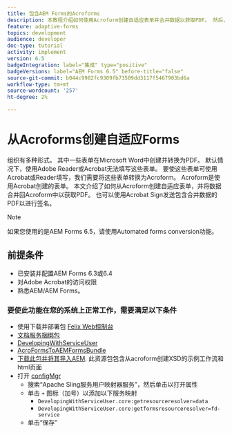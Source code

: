 ```yaml
---
title: 包含AEM Forms的Acroforms
description: 本教程介绍如何使用Acroform创建自适应表单并合并数据以获取PDF。 然后，可以发送包含合并数据的PDF以供使用Acrobat Sign进行签名。
feature: adaptive-forms
topics: development
audience: developer
doc-type: tutorial
activity: implement
version: 6.5
badgeIntegration: label="集成" type="positive"
badgeVersions: label="AEM Forms 6.5" before-title="false"
source-git-commit: b044c9982fc9309fb73509dd3117f5467903bd6a
workflow-type: tm+mt
source-wordcount: '257'
ht-degree: 2%

---
```



# 从Acroforms创建自适应Forms

组织有多种形式。 其中一些表单在Microsoft Word中创建并转换为PDF。 默认情况下，使用Adobe Reader或Acrobat无法填写这些表单。 要使这些表单可使用Acrobat或Reader填写，我们需要将这些表单转换为Acroform。 Acroform是使用Acrobat创建的表单。 本文介绍了如何从Acroform创建自适应表单，并将数据合并回Acroform中以获取PDF。 也可以使用Acrobat Sign发送包含合并数据的PDF以进行签名。

>[!NOTE]
>
>如果您使用的是AEM Forms 6.5，请使用Automated forms conversion功能。

## 前提条件

* 已安装并配置AEM Forms 6.3或6.4
* 对Adobe Acrobat的访问权限
* 熟悉AEM/AEM Forms。

### 要使此功能在您的系统上正常工作，需要满足以下条件

* 使用下载并部署包 [Felix Web控制台](http://localhost:4502/system/console/bundles)
* [文档服务捆绑包](/help/forms/assets/common-osgi-bundles/AEMFormsDocumentServices.core-1.0-SNAPSHOT.jar)
* [DevelopingWithServiceUser](/help/forms/assets/common-osgi-bundles/DevelopingWithServiceUser.jar)
* [AcroFormsToAEMFormsBundle](https://forms.enablementadobe.com/content/DemoServerBundles/AcroFormToAEMForm.core-1.0-SNAPSHOT.jar)
* [下载此包并将其导入AEM](assets/acro-form-aem-form.zip). 此资源包包含从acroform创建XSD的示例工作流和html页面
* 打开 [configMgr](http://localhost:4502/system/console/configMgr)
   * 搜索“Apache Sling服务用户映射器服务”，然后单击以打开属性
   * 单击 `+` 图标（加号）以添加以下服务映射
      * `DevelopingWithServiceUser.core:getresourceresolver=data`
      * `DevelopingWithServiceUser.core:getformsresourceresolver=fd-service`
   * 单击“保存”

